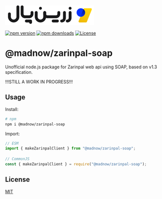 <p>
  <a href="https://www.zarinpal.com" target="_blank" rel="noopener noreferrer">
    <img src="./zarinpal_logo.svg" alt="Zarinpal logo">
  </a>
</p>
<p>
  <a href="https://www.npmjs.com/package/@madnow/zarinpal-soap"><img src="https://img.shields.io/npm/v/%40madnow%2Fzarinpal-soap" alt="npm version"></a>
  <a href="https://www.npmjs.com/package/@madnow/zarinpal-soap"><img src="https://img.shields.io/npm/dt/%40madnow%2Fzarinpal-soap" alt="npm downloads"></a>
  <a href="https://github.com/madnowruzi/js_zarinpal-soap/blob/main/LICENSE"><img src="https://img.shields.io/github/license/madnowruzi/js_zarinpal-soap" alt="License"></a>
</p>

# @madnow/zarinpal-soap

Unofficial node.js package for Zarinpal web api using SOAP, based on v1.3 specification.

!!!STILL A WORK IN PROGRESS!!!

## Usage

Install:

```sh
# npm
npm i @madnow/zarinpal-soap
```

Import:

```js
// ESM
import { makeZarinpalClient } from "@madnow/zarinpal-soap";

// CommonJS
const { makeZarinpalClient } = require("@madnow/zarinpal-soap");
```

## License

[MIT](./LICENSE)
